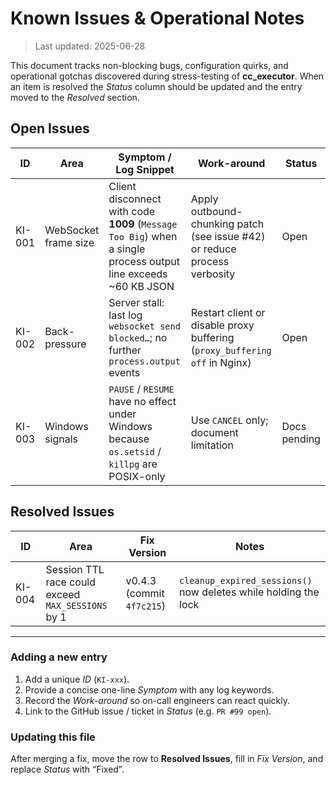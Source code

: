 # Known Issues & Operational Notes

> Last updated: 2025-06-28

This document tracks non-blocking bugs, configuration quirks, and operational gotchas discovered during stress-testing of **cc_executor**. When an item is resolved the *Status* column should be updated and the entry moved to the *Resolved* section.

## Open Issues

| ID | Area | Symptom / Log Snippet | Work-around | Status |
|----|------|-----------------------|-------------|--------|
| KI-001 | WebSocket frame size | Client disconnect with code **1009** (`Message Too Big`) when a single process output line exceeds ~60 KB JSON | Apply outbound-chunking patch (see issue #42) or reduce process verbosity | Open |
| KI-002 | Back-pressure | Server stall: last log `websocket send blocked…`; no further `process.output` events | Restart client or disable proxy buffering (`proxy_buffering off` in Nginx) | Open |
| KI-003 | Windows signals | `PAUSE` / `RESUME` have no effect under Windows because `os.setsid` / `killpg` are POSIX-only | Use `CANCEL` only; document limitation | Docs pending |

## Resolved Issues

| ID | Area | Fix Version | Notes |
|----|------|-------------|-------|
| KI-004 | Session TTL race could exceed `MAX_SESSIONS` by 1 | v0.4.3 (commit `4f7c215`) | `cleanup_expired_sessions()` now deletes while holding the lock |

---

### Adding a new entry
1. Add a unique *ID* (`KI-xxx`).
2. Provide a concise one-line *Symptom* with any log keywords.
3. Record the *Work-around* so on-call engineers can react quickly.
4. Link to the GitHub issue / ticket in *Status* (e.g. `PR #99 open`).

### Updating this file
After merging a fix, move the row to **Resolved Issues**, fill in *Fix Version*, and replace *Status* with “Fixed”.
